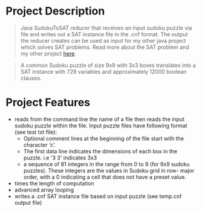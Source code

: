 # Project Description

> Java SudokuToSAT reducer that receives an input sudoku puzzle via file and writes out a SAT instance file in the .cnf format. The output the reducer creates can be used as input for my other java project which solves SAT problems. Read more about the SAT problem and my other project [here](https://github.com/ntyler1/SATsolver).

> A common Sudoku puzzle of size 9x9 with 3x3 boxes translates into a SAT instance with 729 variables and approximately 12000 boolean clauses.

# Project Features

  - reads from the command line the name of a file then reads the input sudoku puzzle within the file. 
    Input puzzle files have following format (see test txt file):
     - Optional comment lines at the beginning of the file start with the character ‘c’.
     - The first data line indicates the dimensions of each box in the puzzle. i.e '3 3' indicates 3x3 
     - a sequence of 81 integers in the range from 0 to 9 (for 9x9 sudoku puzzles). These integers are the values in Sudoku grid in row-          major order, with a 0 indicating a cell that does not have a preset value.
  - times the length of computation
  - advanced array looping
  - writes a .cnf SAT instance file based on input puzzle (see temp.cnf output file)
